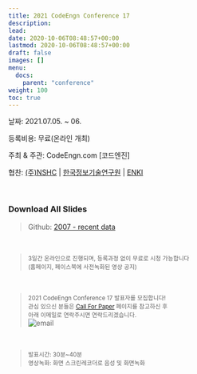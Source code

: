 ```yaml
---
title: 2021 CodeEngn Conference 17
description: 
lead: 
date: 2020-10-06T08:48:57+00:00
lastmod: 2020-10-06T08:48:57+00:00
draft: false
images: []
menu:
  docs:
    parent: "conference"
weight: 100
toc: true
---
```


날짜: 2021.07.05. ~ 06. &nbsp;

등록비용: 무료(온라인 개최)

주최 & 주관: CodeEngn.com [코드엔진] &nbsp;

협찬: <a href='https://www.nshc.net' target='_blank'>(주)NSHC</a> | <a href='https://kitri.re.kr' target='_blank'>한국정보기술연구원</a> | <a href='https://enki.co.kr' target='_blank'>ENKI</a> &nbsp;

<br />

### Download All Slides

> Github: <a href='https://github.com/codeengn/codeengn-conference' target='_blank'>2007 - recent data</a>
 
<br />

> <small>3일간 온라인으로 진행되며, 등록과정 없이 무료로 시청 가능합니다<br />
> (홈페이지, 페이스북에 사전녹화된 영상 공지) </small>

<br />

> <small>2021 CodeEngn Conference 17 발표자를 모집합니다!<br />
> 관심 있으신 분들은 <a href='/conference/cfp/' target='_blank'>Call For Paper</a> 페이지를 참고하신 후<br />
> 아래 이메일로 연락주시면 연락드리겠습니다.</small><br />
![email](email.png)

<br />

> <small>발표시간: 30분~40분 <br />
> 영상녹화: 화면 스크린레코더로 음성 및 화면녹화 </small>
 
